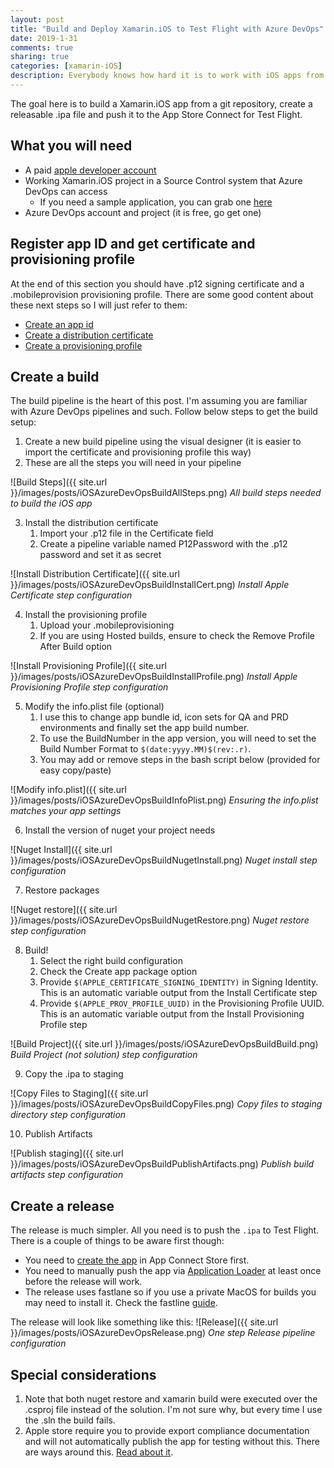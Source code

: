 ```yaml
---
layout: post
title: "Build and Deploy Xamarin.iOS to Test Flight with Azure DevOps"
date: 2019-1-31
comments: true
sharing: true
categories: [xamarin-iOS]
description: Everybody knows how hard it is to work with iOS apps from a windows environment (mostly). I've had to deal with it and here is my experience building and deploying iOS app from a build/release pipeline in Azure DevOps.
---
```


The goal here is to build a Xamarin.iOS app from a git repository, create a releasable .ipa file and push it to the App Store Connect for Test Flight.

## What you will need
* A paid [apple developer account](https://developer.apple.com/)
* Working Xamarin.iOS project in a Source Control system that Azure DevOps can access
   * If you need a sample application, you can grab one [here](https://github.com/jlucaspains/BlogSamples/tree/master/Xamarin/LPains.LazyLoadedMasterDetailPage)
* Azure DevOps account and project (it is free, go get one)

## Register app ID and get certificate and provisioning profile
At the end of this section you should have .p12 signing certificate and a .mobileprovision provisioning profile. There are some good content about these next steps so I will just refer to them:

* [Create an app id](https://customersupport.doubledutch.me/hc/en-us/articles/229488228-iOS-How-to-Create-an-App-ID)
* [Create a distribution certificate](https://support.staffbase.com/hc/en-us/articles/115003458931-Creating-the-iOS-Distribution-Certificate)
* [Create a provisioning profile](https://clearbridgemobile.com/how-to-create-a-distribution-provisioning-profile-for-ios/)

## Create a build
The build pipeline is the heart of this post. I'm assuming you are familiar with Azure DevOps pipelines and such. Follow below steps to get the build setup:

1. Create a new build pipeline using the visual designer (it is easier to import the certificate and provisioning profile this way)
2. These are all the steps you will need in your pipeline

![Build Steps]({{ site.url }}/images/posts/iOSAzureDevOpsBuildAllSteps.png)
*All build steps needed to build the iOS app*

3. Install the distribution certificate
   1. Import your .p12 file in the Certificate field
   2. Create a pipeline variable named P12Password with the .p12 password and set it as secret

![Install Distribution Certificate]({{ site.url }}/images/posts/iOSAzureDevOpsBuildInstallCert.png)
*Install Apple Certificate step configuration*

4. Install the provisioning profile
   1. Upload your .mobileprovisioning
   2. If you are using Hosted builds, ensure to check the Remove Profile After Build option

![Install Provisioning Profile]({{ site.url }}/images/posts/iOSAzureDevOpsBuildInstallProfile.png)
*Install Apple Provisioning Profile step configuration*

5. Modify the info.plist file (optional)
   1. I use this to change app bundle id, icon sets for QA and PRD environments and finally set the app build number.
   2. To use the BuildNumber in the app version, you will need to set the Build Number Format to `$(date:yyyy.MM)$(rev:.r)`.
   3. You may add or remove steps in the bash script below (provided for easy copy/paste)

![Modify info.plist]({{ site.url }}/images/posts/iOSAzureDevOpsBuildInfoPlist.png)
*Ensuring the info.plist matches your app settings*


<script src="https://gist.github.com/jlucaspains/95b366b36bc1f7c229025103c15eeb89.js"></script>

6. Install the version of nuget your project needs

![Nuget Install]({{ site.url }}/images/posts/iOSAzureDevOpsBuildNugetInstall.png)
*Nuget install step configuration*

7. Restore packages

![Nuget restore]({{ site.url }}/images/posts/iOSAzureDevOpsBuildNugetRestore.png)
*Nuget restore step configuration*

8. Build!
   1. Select the right build configuration
   2. Check the Create app package option
   3. Provide `$(APPLE_CERTIFICATE_SIGNING_IDENTITY)` in Signing Identity. This is an automatic variable output from the Install Certificate step
   4. Provide `$(APPLE_PROV_PROFILE_UUID)` in the Provisioning Profile UUID. This is an automatic variable output from the Install Provisioning Profile step

![Build Project]({{ site.url }}/images/posts/iOSAzureDevOpsBuildBuild.png)
*Build Project (not solution) step configuration*

9. Copy the .ipa to staging

![Copy Files to Staging]({{ site.url }}/images/posts/iOSAzureDevOpsBuildCopyFiles.png)
*Copy files to staging directory step configuration*

10. Publish Artifacts 

![Publish staging]({{ site.url }}/images/posts/iOSAzureDevOpsBuildPublishArtifacts.png)
*Publish build artifacts step configuration*

## Create a release
The release is much simpler. All you need is to push the `.ipa` to Test Flight. There is a couple of things to be aware first though:

* You need to [create the app](https://help.apple.com/app-store-connect/#/dev2cd126805) in App Connect Store first.
* You need to manually push the app via [Application Loader](https://help.apple.com/itc/apploader/) at least once before the release will work.
* The release uses fastlane so if you use a private MacOS for builds you may need to install it. Check the fastline [guide](https://docs.fastlane.tools/getting-started/ios/setup/).

The release will look like something like this:
![Release]({{ site.url }}/images/posts/iOSAzureDevOpsRelease.png)
*One step Release pipeline configuration*

## Special considerations
1. Note that both nuget restore and xamarin build were executed over the .csproj file instead of the solution. I'm not sure why, but every time I use the .sln the build fails.
2. Apple store require you to provide export compliance documentation and will not automatically publish the app for testing without this. There are ways around this. [Read about it](https://help.apple.com/app-store-connect/#/dev88f5c7bf9).